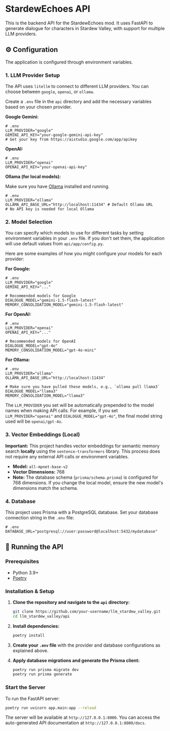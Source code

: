 # StardewEchoes API

This is the backend API for the StardewEchoes mod. It uses FastAPI to generate dialogue for characters in Stardew Valley, with support for multiple LLM providers.

## ⚙️ Configuration

The application is configured through environment variables.

### 1. LLM Provider Setup

The API uses `litellm` to connect to different LLM providers. You can choose between `google`, `openai`, or `ollama`.

Create a `.env` file in the `api` directory and add the necessary variables based on your chosen provider.

**Google Gemini:**

```env
# .env
LLM_PROVIDER="google"
GEMINI_API_KEY="your-google-gemini-api-key"
# Get your key from https://aistudio.google.com/app/apikey
```

**OpenAI:**

```env
# .env
LLM_PROVIDER="openai"
OPENAI_API_KEY="your-openai-api-key"
```

**Ollama (for local models):**

Make sure you have [Ollama](https://ollama.ai/) installed and running.

```env
# .env
LLM_PROVIDER="ollama"
OLLAMA_API_BASE_URL="http://localhost:11434" # Default Ollama URL
# No API key is needed for local Ollama
```

### 2. Model Selection

You can specify which models to use for different tasks by setting environment variables in your `.env` file. If you don't set them, the application will use default values from `api/app/config.py`.

Here are some examples of how you might configure your models for each provider:

**For Google:**

```env
# .env
LLM_PROVIDER="google"
GEMINI_API_KEY="..."

# Recommended models for Google
DIALOGUE_MODEL="gemini-1.5-flash-latest"
MEMORY_CONSOLIDATION_MODEL="gemini-1.5-flash-latest"
```

**For OpenAI:**

```env
# .env
LLM_PROVIDER="openai"
OPENAI_API_KEY="..."

# Recommended models for OpenAI
DIALOGUE_MODEL="gpt-4o"
MEMORY_CONSOLIDATION_MODEL="gpt-4o-mini"
```

**For Ollama:**

```env
# .env
LLM_PROVIDER="ollama"
OLLAMA_API_BASE_URL="http://localhost:11434"

# Make sure you have pulled these models, e.g., `ollama pull llama3`
DIALOGUE_MODEL="llama3"
MEMORY_CONSOLIDATION_MODEL="llama3"
```

The `LLM_PROVIDER` you set will be automatically prepended to the model names when making API calls. For example, if you set `LLM_PROVIDER="openai"` and `DIALOGUE_MODEL="gpt-4o"`, the final model string used will be `openai/gpt-4o`.

### 3. Vector Embeddings (Local)

**Important:** This project handles vector embeddings for semantic memory search **locally** using the `sentence-transformers` library. This process does not require any external API calls or environment variables.

- **Model:** `all-mpnet-base-v2`
- **Vector Dimensions:** 768
- **Note:** The database schema (`prisma/schema.prisma`) is configured for 768 dimensions. If you change the local model, ensure the new model's dimensions match the schema.

### 4. Database

This project uses Prisma with a PostgreSQL database. Set your database connection string in the `.env` file:

```env
# .env
DATABASE_URL="postgresql://user:password@localhost:5432/mydatabase"
```

## 🚀 Running the API

### Prerequisites

- Python 3.9+
- [Poetry](https://python-poetry.org/docs/#installation)

### Installation & Setup

1.  **Clone the repository and navigate to the `api` directory:**

    ```bash
    git clone https://github.com/your-username/llm_stardew_valley.git
    cd llm_stardew_valley/api
    ```

2.  **Install dependencies:**

    ```bash
    poetry install
    ```

3.  **Create your `.env` file** with the provider and database configurations as explained above.

4.  **Apply database migrations and generate the Prisma client:**
    ```bash
    poetry run prisma migrate dev
    poetry run prisma generate
    ```

### Start the Server

To run the FastAPI server:

```bash
poetry run uvicorn app.main:app --reload
```

The server will be available at `http://127.0.0.1:8000`.
You can access the auto-generated API documentation at `http://127.0.0.1:8000/docs`.
